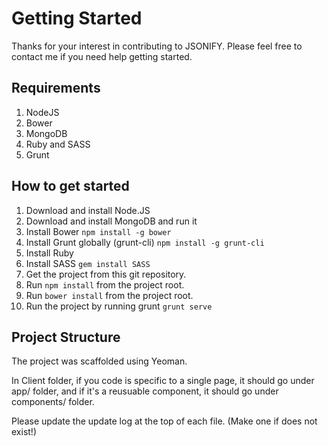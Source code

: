 # Getting Started

Thanks for your interest in contributing to JSONIFY. Please feel free to contact me if you need help getting started.

## Requirements

1. NodeJS
2. Bower
3. MongoDB
4. Ruby and SASS
5. Grunt

## How to get started

1. Download and install Node.JS
2. Download and install MongoDB and run it
3. Install Bower ```npm install -g bower```
4. Install Grunt globally (grunt-cli) ```npm install -g grunt-cli```
5. Install Ruby
6. Install SASS ```gem install SASS```
7. Get the project from this git repository.
8. Run ```npm install``` from the project root.
9. Run ```bower install``` from the project root.
10. Run the project by running grunt ```grunt serve```

## Project Structure

The project was scaffolded using Yeoman.

In Client folder, if you code is specific to a single page, it should go under app/ folder, and if it's a reusuable component, it should go under components/ folder.

Please update the update log at the top of each file. (Make one if does not exist!)
